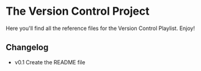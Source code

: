 # The Version Control Project

Here you'll find all the reference files for the Version Control Playlist. Enjoy!

## Changelog

- v0.1 Create the README file
